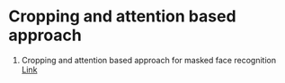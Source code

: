 # Cropping and attention based approach
1. Cropping and attention based approach for masked face recognition
[Link](https://drive.google.com/file/d/1Tw95z-3I6p4MCLTU-2YXp6rCs4iGSZrO/view?usp=sharing)

